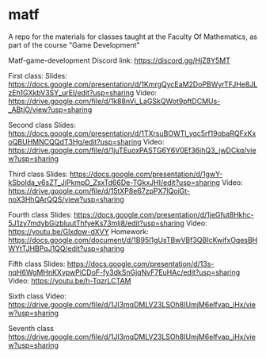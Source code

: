 # matf
A repo for the materials for classes taught at the Faculty Of Mathematics, as part of the course "Game Development"

Matf-game-development Discord link: https://discord.gg/HjZ8Y5MT

First class:
Slides: https://docs.google.com/presentation/d/1KmrgQycEaM2DoPBWyrTFJHe8JLzEh1GXkbV3SY_urEI/edit?usp=sharing
Video: https://drive.google.com/file/d/1k88nVi_LaGSkQWot9pftDCMUs-_ABtjO/view?usp=sharing

Second class
Slides: https://docs.google.com/presentation/d/1TXrsuBOWTl_yqc5rf19obaRQFxKxoQBUHMNCQQdT3Hg/edit?usp=sharing
Video: https://drive.google.com/file/d/1juTEuoxPASTG6Y6V0Ef36jhQ3_jwDCkq/view?usp=sharing

Third class
Slides: https://docs.google.com/presentation/d/1gwY-kSbolda_v6sZT_JiPkmpD_ZsxTd66De-TGkxJHI/edit?usp=sharing
Video: https://drive.google.com/file/d/15tXP8e67zpPX7lQoiGt-noX3HhQArQQS/view?usp=sharing

Fourth class
Slides: https://docs.google.com/presentation/d/1jeGfut8Hkhc-5J1zy7mdybGizbIuutThfyeKs73mlj8/edit?usp=sharing
Video: https://youtu.be/Glxdow-dXVY
Homework: https://docs.google.com/document/d/1B95I1gUsTBwVBf3QBIcKwifxOqesBHWYtTJHBPqJ1QQ/edit?usp=sharing

Fifth class
Slides: https://docs.google.com/presentation/d/13s-nqH6WgMHnKXvpwPiCDoF-fy3dkSnGjqNvF7EuHAc/edit?usp=sharing
Video: https://youtu.be/h-TqzrLCTAM

Sixth class
Video: https://drive.google.com/file/d/1JI3mqDMLV23LSOh8IUmjM6elfvap_iHx/view?usp=sharing

Seventh class
https://drive.google.com/file/d/1JI3mqDMLV23LSOh8IUmjM6elfvap_iHx/view?usp=sharing
